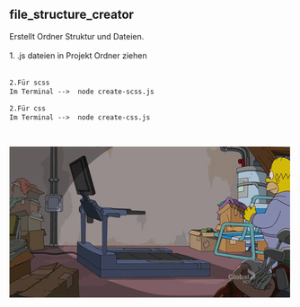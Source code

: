 ## file_structure_creator

Erstellt Ordner Struktur und Dateien.<br><br>1.   .js dateien in Projekt Ordner ziehen<br><br>

```
2.Für scss
Im Terminal -->  node create-scss.js
```
```
2.Für css
Im Terminal -->  node create-css.js
```
<br>

![Alt text](./tumblr_myfhg6zC9S1sscqyuo1_500.webp)